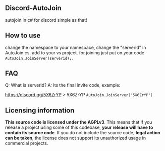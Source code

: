 ## Discord-AutoJoin
autojoin in c# for discord simple as that!
## How to use
change the namespace to your namespace,
change the "serverid" in AutoJoin.cs, add to your vs project.
for joining just put on your code `AutoJoin.JoinServer(serverid);`.

## FAQ
Q: What is serverid?
A: Its the final invite code, example:

https://discord.gg/5X6ZrYP > 5X6ZrYP `AutoJoin.JoinServer("5X6ZrYP")`

## Licensing information
**This source code is licensed under the AGPLv3**. This means that if you release a project using some of this codebase, **your release will have to contain its source code**. If you do not include the source code, **legal action can be taken**, the license does not support its unauthorized usage in commercial projects.
